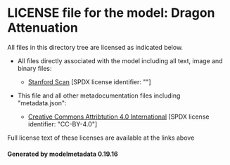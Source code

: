 # LICENSE file for the model: Dragon Attenuation

All files in this directory tree are licensed as indicated below.

* All files directly associated with the model including all text, image and binary files:

  * [Stanford Scan]("") [SPDX license identifier: ""]

* This file and all other metadocumentation files including "metadata.json":

  * [Creative Commons Attribtution 4.0 International]("https://creativecommons.org/licenses/by/4.0/legalcode") [SPDX license identifier: "CC-BY-4.0"]

Full license text of these licenses are available at the links above

#### Generated by modelmetadata 0.19.16